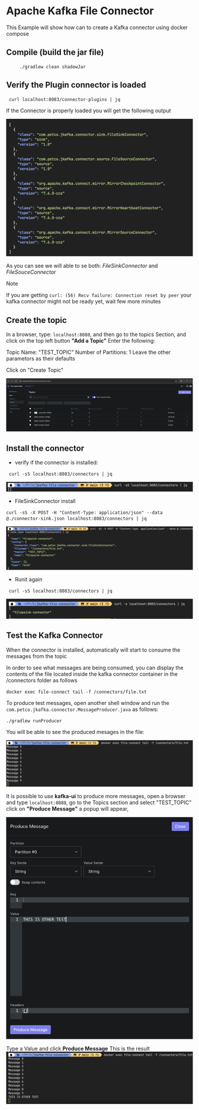 # Apache Kafka File Connector

This Example will show how can to create a Kafka connector using docker compose


## Compile (build the jar file)

```
     ./gradlew clean shadowJar
```

## Verify the Plugin connector is loaded 

```
 curl localhost:8083/connector-plugins | jq  
```

If the Connector is properly loaded you will get the following output

![alt text](images/list-connector-plugins.png)

As you can see we will able to se both: *FileSinkConnector* and *FileSouceConnector*


> [!NOTE]  
> If you are getting `curl: (56) Recv failure: Connection reset by peer` your kafka connector might not be ready yet, wait few more minutes


## Create the topic
In a browser, type: `localhost:8080`, and then go to the topics Section, and click on the top left button **"Add a Topic"**
Enter the following:

Topic Name: "TEST_TOPIC"
Number of Partitions: 1
Leave the other parametors as their defaults

Click on "Create Topic"


![alt text](images/topics.png)


## Install the connector


* verify if the connector is installed:
```
 curl -sS localhost:8083/connectors | jq
```
![alt text](images/connector-empty.png)


* FileSinkConnector install

```
curl -sS -X POST -H "Content-Type: application/json" --data @./connector-sink.json localhost:8083/connectors | jq
```

![alt text](images/connector-sink.png)

* Runit again

```
 curl -sS localhost:8083/connectors | jq
```
![alt text](images/connector-sink-installed.png)


## Test the Kafka Connector

When the connector is installed, automatically will start to consume the messages from the topic

In order to see what messages are being consumed, you can display the contents of the file located inside the kafka connector container in the /connectors folder as follows

```
docker exec file-connect tail -f /connectors/file.txt 
```
To produce test messages, open another shell window and run the `com.petco.jkafka.connector.MessageProducer.java` as follows:

```
./gradlew runProducer
```

You will be able to see the produced mesages in the file:

![alt text](images/file-content.png)

It is possible to use **kafka-ui** to produce more messages, open a browser and type `localhost:8080`, go to the Topics section and select "TEST_TOPIC"
click on **"Produce Message"** a popup will appear, 

![alt text](images/produce-message.png)

Type a Value and click **Produce Message**
This is the result
![alt text](images/other-message.png)
